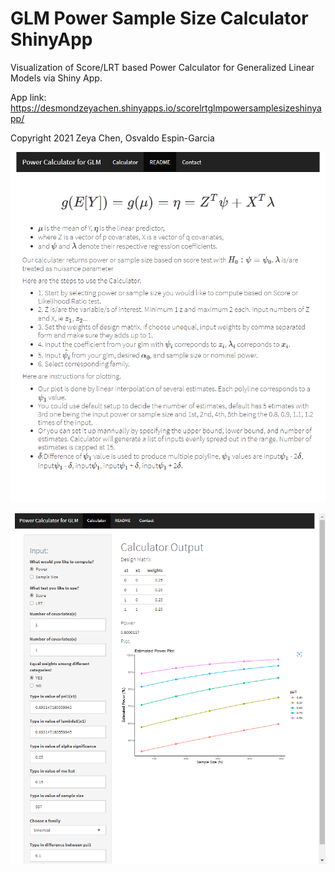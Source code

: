 # GLM Power Sample Size Calculator ShinyApp
Visualization of Score/LRT based Power Calculator for Generalized Linear Models via Shiny App.

App link: https://desmondzeyachen.shinyapps.io/scorelrtglmpowersamplesizeshinyapp/

Copyright 2021 Zeya Chen, Osvaldo Espin-Garcia

![alt text](https://github.com/zeyachen/GLMPowerSampleSizeCalculatorShinyApp/blob/main/91415d8f417b16d0c51f0bc6b32225e.png)

![alt text](https://github.com/zeyachen/GLMPowerSampleSizeCalculatorShinyApp/blob/main/bfb6f084a0cc0319383f87b62841a4c.png)

